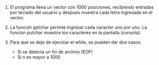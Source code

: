 1. El programa llena un vector con 1000 posiciones, recibiendo entradas por teclado del usuario y despues muestra cada letra ingresada en el vector.

2. La función getchar permite ingresar cada caracter uno por uno. La función putchar muestra los caracteres en la pantalla (consola).

3. Para que se deje de ejecutar el while, se pueden dar dos casos:
    - Si se detecta un fin de archivo (EOF)
    - Si n es mayor a 1000

